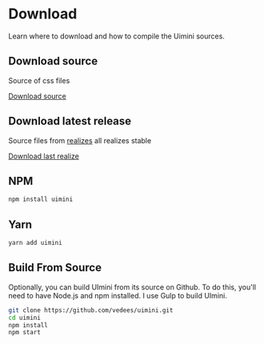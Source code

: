 # Download

Learn where to download and how to compile the Uimini sources.

## Download source

Source of css files

[Download source](https://todo)

## Download latest release

Source files from [realizes](https://github.com/vedees/uimini/realizes) all realizes stable

[Download last realize](https://github.com/vedees/uimini/archive/master.zip)

## NPM

```bash
npm install uimini
```

## Yarn

```bash
yarn add uimini
```

## Build From Source

Optionally, you can build UImini from its source on Github. To do this, you'll need to have Node.js and npm installed. I use Gulp to build UImini.

```bash
git clone https://github.com/vedees/uimini.git
cd uimini
npm install
npm start
```
